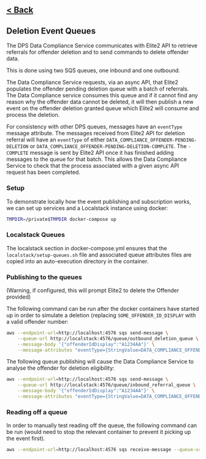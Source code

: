 [< Back](../README.md)
---
## Deletion Event Queues

The DPS Data Compliance Service communicates with Elite2 API to retrieve referrals
for offender deletion and to send commands to delete offender data.

This is done using two SQS queues, one inbound and one outbound.

The Data Compliance Service requests, via an async API, that Elite2 populates the
offender pending deletion queue with a batch of referrals.  The Data Compliance service 
consumes this queue and if it cannot find any reason why the offender data cannot be
deleted, it will then publish a new event on the offender deletion granted queue which
Elite2 will consume and process the deletion.

For consistency with other DPS queues, messages have an `eventType` message attribute.
The messages received from Elite2 API for deletion referral will have an `eventType`
of either `DATA_COMPLIANCE_OFFENDER-PENDING-DELETION` or 
`DATA_COMPLIANCE_OFFENDER-PENDING-DELETION-COMPLETE`.  The `-COMPLETE` message is sent
by Elite2 API once it has finished adding messages to the queue for that batch.  This
allows the Data Compliance Service to check that the process associated with a given
async API request has been completed.

### Setup

To demonstrate locally how the event publishing and subscription
works, we can set up services and a Localstack instance using docker:

```bash
TMPDIR=/private$TMPDIR docker-compose up
```

### Localstack Queues
The localstack section in docker-compose.yml ensures that the 
`localstack/setup-queues.sh` file and associated queue attributes files
are copied into an auto-execution directory in the container.

### Publishing to the queues

(Warning, if configured, this will prompt Elite2 to delete the Offender provided)

The following command can be run after the docker containers have started up
in order to simulate a deletion (replacing `SOME_OFFENDER_ID_DISPLAY` with a
valid offender number:

```bash
aws --endpoint-url=http://localhost:4576 sqs send-message \
    --queue-url http://localstack:4576/queue/outbound_deletion_queue \
    --message-body '{"offenderIdDisplay":"A1234AA"}' \
    --message-attributes "eventType={StringValue=DATA_COMPLIANCE_OFFENDER-DELETION-GRANTED,DataType=String}"
```

The following queue publishing will cause the Data Compliance Service to analyse
the offender for deletion eligibility:

```bash
aws --endpoint-url=http://localhost:4576 sqs send-message \
    --queue-url http://localstack:4576/queue/inbound_referral_queue \
    --message-body '{"offenderIdDisplay":"A1234AA"}' \
    --message-attributes "eventType={StringValue=DATA_COMPLIANCE_OFFENDER-PENDING-DELETION,DataType=String}"
```

### Reading off a queue
In order to manually test reading off the queue, the following command
can be run (would need to stop the relevant container to prevent it picking up
the event first).
```bash
aws --endpoint-url=http://localhost:4576 sqs receive-message --queue-url http://localhost:4576/queue/outbound_deletion_queue
```
